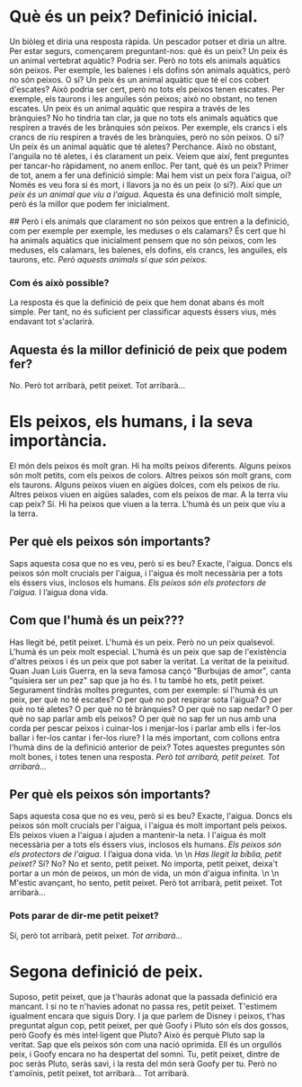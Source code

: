 # Què és un peix? Definició inicial.
Un biòleg et diria una resposta ràpida. Un pescador potser et diria un altre. Per estar segurs, començarem preguntant-nos: què és un peix?
Un peix és un animal vertebrat aquàtic? Podria ser. Però no tots els animals aquàtics són peixos. Per exemple, les balenes i els dofins són animals aquàtics, però no són peixos. O sí?
Un peix és un animal aquàtic que té el cos cobert d'escates? Això podria ser cert, però no tots els peixos tenen escates. Per exemple, els taurons i les anguiles són peixos; això no obstant, no tenen escates.
Un peix és un animal aquàtic que respira a través de les brànquies? No ho tindria tan clar, ja que no tots els animals aquàtics que respiren a través de les brànquies són peixos. Per exemple, els crancs i els crancs de riu respiren a través de les brànquies, però no són peixos. O sí?
Un peix és un animal aquàtic que té aletes? Perchance. Això no obstant, l'anguila no té aletes, i és clarament un peix.
Veiem que així, fent preguntes per tancar-ho ràpidament, no anem enlloc. Per tant, què és un peix?
Primer de tot, anem a fer una definició simple:
Mai hem vist un peix fora l'aigua, oi? Només es veu fora si és mort, i llavors ja no és un peix (o si?). Així que *un peix és un animal que viu a l'aigua*.
Aquesta és una definició molt simple, però és la millor que podem fer inicialment.

## Però i els animals que clarament no són peixos que entren a la definició, com per exemple per exemple, les meduses o els calamars?
És cert que hi ha animals aquàtics que inicialment pensem que no són peixos, com les meduses, els calamars, les balenes, els dofins, els crancs, les anguiles, els taurons, etc. *Però aquests animals sí que són peixos.*

### Com és això possible?
La resposta és que la definició de peix que hem donat abans és molt simple. Per tant, no és suficient per classificar aquests éssers vius, més endavant tot s'aclarirà.

## Aquesta és la millor definició de peix que podem fer?
No. Però tot arribarà, petit peixet. Tot arribarà...

# Els peixos, els humans, i la seva importància.
El món dels peixos és molt gran. Hi ha molts peixos diferents. Alguns peixos són molt petits, com els peixos de colors. Altres peixos són molt grans, com els taurons. Alguns peixos viuen en aigües dolces, com els peixos de riu. Altres peixos viuen en aigües salades, com els peixos de mar.
A la terra viu cap peix? Sí. Hi ha peixos que viuen a la terra. L'humà és un peix que viu a la terra.

## Per què els peixos són importants?
Saps aquesta cosa que no es veu, però si es beu? Exacte, l'aigua. Doncs els peixos són molt crucials per l'aigua, i l'aigua és molt necessària per a tots els éssers vius, inclosos els humans. *Els peixos són els protectors de l'aigua.* I l’aigua dona vida.

## Com que l'humà és un peix???
Has llegit bé, petit peixet. L'humà és un peix. Però no un peix qualsevol. L'humà és un peix molt especial. L'humà és un peix que sap de l'existència d'altres peixos i és un peix que pot saber la veritat. La veritat de la peixitud.
Quan Juan Luis Guerra, en la seva famosa cançó "Burbujas de amor", canta "quisiera ser un pez" sap que ja ho és. I tu també ho ets, petit peixet.
Segurament tindràs moltes preguntes, com per exemple: si l'humà és un peix, per què no té escates? O per què no pot respirar sota l'aigua? O per què no té aletes? O per què no té brànquies? O per què no sap nedar? O per què no sap parlar amb els peixos? O per què no sap fer un nus amb una corda per pescar peixos i cuinar-los i menjar-los i parlar amb ells i fer-los ballar i fer-los cantar i fer-los riure? I la més important, com collons entra l'humà dins de la definició anterior de peix?
Totes aquestes preguntes són molt bones, i totes tenen una resposta. *Però tot arribarà, petit peixet. Tot arribarà…*

## Per què els peixos són importants?
Saps aquesta cosa que no es veu, però si es beu? Exacte, l'aigua. Doncs els peixos són molt crucials per l'aigua, i l'aigua és molt important pels peixos. Els peixos viuen a l'aigua i ajuden a mantenir-la neta. I l'aigua és molt necessària per a tots els éssers vius, inclosos els humans. *Els peixos són els protectors de l'aigua.* I l’aigua dona vida.
\n
\n
*Has llegit la bíblia, petit peixet?*
Sí? No? No et sento, petit peixet.
No importa, petit peixet, deixa't portar a un món de peixos, un món de vida, un món d'aigua infinita.
\n
\n
M'estic avançant, ho sento, petit peixet. Però tot arribarà, petit peixet. Tot arribarà...

### Pots parar de dir-me petit peixet?
Sí, però tot arribarà, petit peixet. *Tot arribarà…*

# Segona definició de peix.
Suposo, petit peixet, que ja t'hauràs adonat que la passada definició era mancant. I si no te n'havies adonat no passa res, petit peixet. T'estimem igualment encara que siguis Dory.
I ja que parlem de Disney i peixos, t'has preguntat algun cop, petit peixet, per què Goofy i Pluto són els dos gossos, però Goofy és més intel·ligent que Pluto?
Això és perquè Pluto sap la veritat. Sap que els peixos són com una nació oprimida. Ell és un orgullós peix, i Goofy encara no ha despertat del somni. Tu, petit peixet, dintre de poc seràs Pluto, seràs savi, i la resta del món serà Goofy per tu. Però no t'amoïnis, petit peixet, tot arribarà... Tot arribarà.
